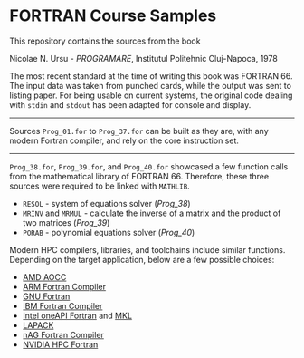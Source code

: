 # FORTRAN Course Samples

This repository contains the sources from the book

Nicolae N. Ursu - *PROGRAMARE*, Institutul Politehnic Cluj-Napoca, 1978

The most recent standard at the time of writing this book was FORTRAN 66.  The input data was taken from punched cards, while the output was sent to listing paper. For being usable on current systems, the original code dealing with `stdin` and `stdout` has been adapted for console and display. 

---

Sources `Prog_01.for` to `Prog_37.for` can be built as they are, with any modern Fortran compiler, and rely on the core instruction set.

---

`Prog_38.for`, `Prog_39.for`, and `Prog_40.for` showcased a few function calls from the mathematical library of FORTRAN 66.  Therefore, these three sources were required to be linked with `MATHLIB`. 

 - `RESOL` - system of equations solver (*Prog_38*)
 - `MRINV` and `MRMUL` - calculate the inverse of a matrix and the product of two matrices (*Prog_39*) 
 - `PORAB` - polynomial equations solver (*Prog_40*)
 
Modern HPC compilers, libraries, and toolchains include similar functions. Depending on the target application, below are a few possible choices:

- [AMD AOCC](https://www.amd.com/en/developer/aocc.html)
- [ARM Fortran Compiler](https://developer.arm.com/Tools%20and%20Software/Arm%20Fortran%20Compiler)
- [GNU Fortran](https://gcc.gnu.org/fortran/)
- [IBM Fortran Compiler](https://www.ibm.com/products/fortran-compiler-family)
- [ Intel oneAPI Fortran](https://www.intel.com/content/www/us/en/developer/tools/oneapi/fortran-compiler.html) and [MKL](https://www.intel.com/content/www/us/en/developer/tools/oneapi/onemkl.html)
- [LAPACK](https://www.netlib.org/lapack/)
- [nAG Fortran Compiler](https://nag.com/fortran-compiler/)
- [NVIDIA HPC Fortran](https://developer.nvidia.com/hpc-compilers#)

